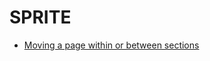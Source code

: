 # SPRITE


* [Moving a page within or between sections](https://github.com/UoMResearchIT/SPRITE/wiki/Moving-a-Page-Within-or-Between-Sections)